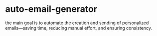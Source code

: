 # auto-email-generator
the main goal is to automate the creation and sending of personalized emails—saving time, reducing manual effort, and ensuring consistency.
